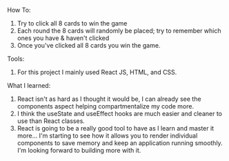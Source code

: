 How To:
1. Try to click all 8 cards to win the game
2. Each round the 8 cards will randomly be placed; try to remember which ones you have & haven't clicked
3. Once you've clicked all 8 cards you win the game.

Tools:
1. For this project I mainly used React JS, HTML, and CSS.

What I learned:
1. React isn't as hard as I thought it would be, I can already see the components aspect helping compartmentalize my code more.
2. I think the useState and useEffect hooks are much easier and cleaner to use than React classes.
3. React is going to be a really good tool to have as I learn and master it more... I'm starting to see how it allows you to render individual components to save memory and keep an application running smoothly. I'm looking forward to building more with it.